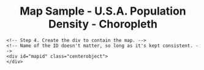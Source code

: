 <html lang="en">
<head>
  <meta charset="utf-8">

  <title>Simple Map</title>
  <meta name="description" content="Testing out basic Leaflet">

  <!-- YOUR STYLES HERE -->
  <!-- Step 1. Paste Leaflet CSS here -->
  <link rel="stylesheet" href="https://unpkg.com/leaflet@1.7.1/dist/leaflet.css"
  integrity="sha512-xodZBNTC5n17Xt2atTPuE1HxjVMSvLVW9ocqUKLsCC5CXdbqCmblAshOMAS6/keqq/sMZMZ19scR4PsZChSR7A=="
  crossorigin=""/>

  <!-- Step 2. Paste Leaflet JS here -->
  <script src="https://unpkg.com/leaflet@1.7.1/dist/leaflet.js"
   integrity="sha512-XQoYMqMTK8LvdxXYG3nZ448hOEQiglfqkJs1NOQV44cWnUrBc8PkAOcXy20w0vlaXaVUearIOBhiXZ5V3ynxwA=="
   crossorigin=""></script>

   <style>
    .container {
        margin-left: 15px;
        margin-right: 15px;
        text-align: center;
    }

    .centerobject {
        display: block;
        margin-left: auto;
        margin-right: auto;
    }

    /* Step 3. Define the map window by ID. */

    #mapid { 
        height: 400px;
        width: 700px;
    }

    /* Custom Information Control Styles */
    .info {
        padding: 6px 8px;
        font: 14px/16px Arial, Helvetica, sans-serif;
        background: white;
        background: rgba(255,255,255,0.8);
        box-shadow: 0 0 15px rgba(0,0,0,0.2);
        border-radius: 5px;
    }
    .info h4 {
        margin: 0 0 5px;
        color: #777;
    }

    /* Custom Legend Control Styles */
    .legend {
        line-height: 18px;
        color: #555;
    }

    .legend i {
        width: 18px;
        height: 18px;
        float: left;
        margin-right: 8px;
        opacity: 0.7;
    }
   </style>
</head>

<body>
    <div class="container">
        <h1>Map Sample - U.S.A. Population Density - Choropleth</h1>
    </div>

    <!-- Step 4. Create the div to contain the map. -->
    <!-- Name of the ID doesn't matter, so long as it's kept consistent. -->
    <div id="mapid" class="centerobject">
    </div>

  <!-- YOUR JAVASCRIPT HERE -->
  <!-- Step 5. US-state.js is a GeoJSON file defining data for each state, along with the graphical shape for each state that will be its outline.-->
  <script type="text/javascript" src="us-states.js"></script>

  <script type="text/javascript">
  // Step 6. Fetch the Leaflet map from the "L" library, set its view using [coordinates] and initial zoom (4 in this case). Assign the map to the div with the ID 'mapid'.
    let map = L.map('mapid').setView([37.8, -96], 4);

    // This function determines the colors of the specific data property values that get fed into it.
    function getColor(d) {
        return d > 1000 ? '#91003f' :
            d > 500 ? '#ce1256' :
            d > 200 ? '#e7298a' :
            d > 100 ? '#df65b0' :
            d > 50  ? '#c994c7' :
            d > 20  ? '#d4b9da' :
            d > 10  ? '#facd64' :
        '#f7f699';
    }   

    // This variable will define GeoJSON for use in the event listeners
    let geojson;

    // This function determines the style of the GeoJSON overlay
    function style(feature) {
        return {
            fillColor: getColor(feature.properties.density),
            weight: 1,
            opacity: 1,
            color: 'white',
            dashArray: '3',
            fillOpacity: 0.8
        };
    }

    // This function is for the MOUSEOVER event
    function highlightFeature(e) {
        let layer = e.target;

        layer.setStyle({
            fillColor: '#64f754',
            weight: 5,
            color: '#154a10',
            dashArray: '',
            fillOpacity: 0.7
        });

        if (!L.Browser.ie && !L.Browser.opera && L.Browser.edge) {
            layer.bringToFront();
        }

        info.update(layer.feature.properties); // This passes the props for the Custom Information Control function
    }

    // This function is for the MOUSEOUT event
    function resetHighlight(e) {
        geojson.resetStyle(e.target);

        info.update(); // This resers the Custom Information Control to the default informationless state
    }

    // This function is for the CLICK event
    function zoomToFeature(e) {
        map.firBounds(e.target.getBounds());
    }

    // This function will add the event listeners to the U.S. state layers
    function onEachFeature(feature, layer) {
        layer.on({
            mouseover: highlightFeature,
            mouseout: resetHighlight,
            click: zoomToFeature
        });
    }

    // Custom Information Control
    // See above for the styles of this segment
    let info = L.control();

    info.onAdd = function (map) {
        this._div = L.DomUtil.create('div', 'info'); // This creates a div with a class "info"
        this.update();
        return this._div;
    };

    // This method will be used to update the control based on feature properties passed
    info.update = function (props) {
        this._div.innerHTML = '<h4>US Population Density</h4>' + (props ?
        '<b>' + props.name + '</b><br />' + props.density + ' people / mi<sup>2</sup>' : 'Hover over a state');
    };

    info.addTo(map);

    // Custom Legend Control
    // See above for the styles of this segment
    // Creating a static legend for the map
    let legend = L.control({position: 'bottomright'});

    legend.onAdd = function (map) {

        let div = L.DomUtil.create('div', 'info legend'),
        grades = [0, 10, 20, 50, 100, 200, 500, 1000],
        labels = [];

        // Looping through the density intervals and generating a label with a colored square for each interval
        for (let i = 0; i <grades.length; i++) {
            div.innerHTML += '<i style="background:' + getColor(grades[i] + 1) + '"></i> ' + grades[i] + (grades[i + 1] ? '&ndash;' + grades[i + 1] + '<br>' : '+');
        }

        return div;
    };

    legend.addTo(map);

    // Reused the map from the simple-map example.
    // Note that the addTo function adds the tiling to the "map" variable above.
    // Do not confuse the "map" variable with the "mapid" class indicated in the <div>.
    L.tileLayer('https://tile.thunderforest.com/neighbourhood/{z}/{x}/{y}.png?apikey=e6af7839f94a43428e202e1290e0a2be', {
        attribution: 'Map data &copy; <a href="https://manage.thunderforest.com">Thunderforest</a> contributors, Imagery © <a href="https://manage.thunderforest.com/">Thunderforest</a>',
        maxZoom: 18,
        tileSize: 512,
        zoomOffset: -1,
        accessToken: 'e6af7839f94a43428e202e1290e0a2be'
    }).addTo(map);

    // GeoJSON is also added to the "map" variable.
	geojson = L.geoJson(statesData, {
        style: style,
        onEachFeature: onEachFeature
    }).addTo(map); // The colour style determined with functions getColor and style is added here. So are the event listeners.
  </script>

</body>
</html>
